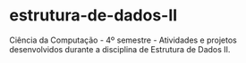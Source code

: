 # estrutura-de-dados-II
Ciência da Computação - 4º semestre - Atividades e projetos desenvolvidos durante a disciplina de Estrutura de Dados II.
